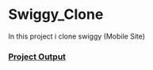 # Swiggy_Clone
In this project i clone swiggy (Mobile Site)
<h3><a href="https://swiggyclonebysuman.netlify.app" target="_blank">Project Output</a></h3>
